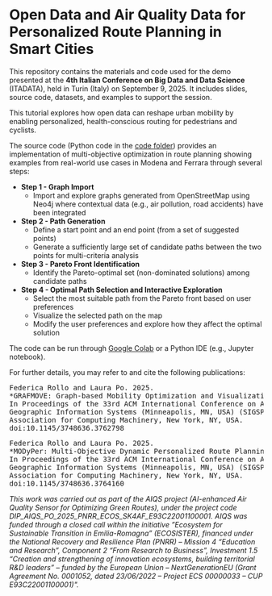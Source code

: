 # Open Data and Air Quality Data for Personalized Route Planning in Smart Cities
This repository contains the materials and code used for the demo presented at the **4th Italian Conference on Big Data and Data Science** (ITADATA), held in Turin (Italy) on September 9, 2025. 
It includes slides, source code, datasets, and examples to support the session.


This tutorial explores how open data can reshape urban mobility by enabling personalized, health-conscious routing for pedestrians and cyclists.

The source code (Python code in the [code folder](https://github.com/federicarollo/ITADATA25/tree/main/code)) provides an implementation of multi-objective optimization in route planning showing examples from real-world use cases in Modena and Ferrara through several steps:
- **Step 1 - Graph Import**
	- Import and explore graphs generated from OpenStreetMap using Neo4j where contextual data (e.g., air pollution, road accidents) have been integrated
- **Step 2 - Path Generation**
	- Define a start point and an end point (from a set of suggested points)
	- Generate a sufficiently large set of candidate paths between the two points for multi-criteria analysis
- **Step 3 - Pareto Front Identification**
	- Identify the Pareto-optimal set (non-dominated solutions) among candidate paths
- **Step 4 - Optimal Path Selection and Interactive Exploration**
	- Select the most suitable path from the Pareto front based on user preferences
	- Visualize the selected path on the map
	- Modify the user preferences and explore how they affect the optimal solution

The code can be run through [Google Colab](colab.research.google.com) or a Python IDE (e.g., Jupyter notebook).



For further details, you may refer to and cite the following publications:

<pre>Federica Rollo and Laura Po. 2025. 
*GRAFMOVE: Graph-based Mobility Optimization and Visualization Engine.* 
In Proceedings of the 33rd ACM International Conference on Advances in 
Geographic Information Systems (Minneapolis, MN, USA) (SIGSPATIAL ’25). 
Association for Computing Machinery, New York, NY, USA. 
doi:10.1145/3748636.3762798 </pre>

<pre>Federica Rollo and Laura Po. 2025. 
*MODyPer: Multi-Objective Dynamic Personalized Route Planning for Vulnerable Road Users.* 
In Proceedings of the 33rd ACM International Conference on Advances in 
Geographic Information Systems (Minneapolis, MN, USA) (SIGSPATIAL ’25). 
Association for Computing Machinery, New York, NY, USA. 
doi:10.1145/3748636.3764160 </pre>



*This work was carried out as part of the AIQS project (AI-enhanced Air Quality Sensor for Optimizing Green Routes), under the project code DIP_AIQS_PO_2025_PNRR_ECOS_SK4AF_E93C22001100001. AIQS was funded through a closed call within the initiative ”Ecosystem for Sustainable Transition in Emilia-Romagna” (ECOSISTER), financed under the National Recovery and Resilience Plan (PNRR) – Mission 4 “Education and Research”, Component 2 “From Research to Business”, Investment 1.5 “Creation and strengthening of innovation ecosystems, building territorial R&D leaders” – funded by the European Union – NextGenerationEU (Grant Agreement No. 0001052, dated 23/06/2022 – Project ECS 00000033 – CUP E93C22001100001)".*
